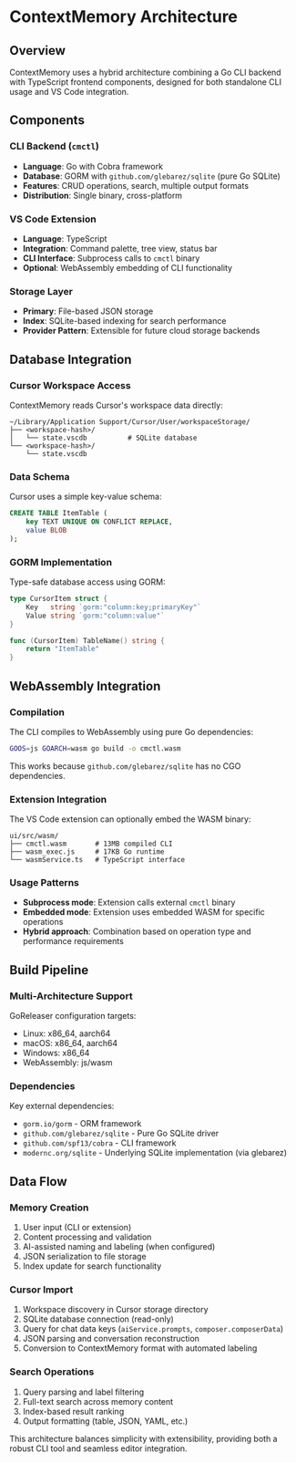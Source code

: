 # ContextMemory Architecture

## Overview

ContextMemory uses a hybrid architecture combining a Go CLI backend with TypeScript frontend components, designed for both standalone CLI usage and VS Code integration.

## Components

### CLI Backend (`cmctl`)
- **Language**: Go with Cobra framework
- **Database**: GORM with `github.com/glebarez/sqlite` (pure Go SQLite)
- **Features**: CRUD operations, search, multiple output formats
- **Distribution**: Single binary, cross-platform

### VS Code Extension
- **Language**: TypeScript
- **Integration**: Command palette, tree view, status bar
- **CLI Interface**: Subprocess calls to `cmctl` binary
- **Optional**: WebAssembly embedding of CLI functionality

### Storage Layer
- **Primary**: File-based JSON storage
- **Index**: SQLite-based indexing for search performance
- **Provider Pattern**: Extensible for future cloud storage backends

## Database Integration

### Cursor Workspace Access
ContextMemory reads Cursor's workspace data directly:

```
~/Library/Application Support/Cursor/User/workspaceStorage/
├── <workspace-hash>/
│   └── state.vscdb          # SQLite database
└── <workspace-hash>/
    └── state.vscdb
```

### Data Schema
Cursor uses a simple key-value schema:
```sql
CREATE TABLE ItemTable (
    key TEXT UNIQUE ON CONFLICT REPLACE, 
    value BLOB
);
```

### GORM Implementation
Type-safe database access using GORM:

```go
type CursorItem struct {
    Key   string `gorm:"column:key;primaryKey"`
    Value string `gorm:"column:value"`
}

func (CursorItem) TableName() string {
    return "ItemTable"
}
```

## WebAssembly Integration

### Compilation
The CLI compiles to WebAssembly using pure Go dependencies:

```bash
GOOS=js GOARCH=wasm go build -o cmctl.wasm
```

This works because `github.com/glebarez/sqlite` has no CGO dependencies.

### Extension Integration
The VS Code extension can optionally embed the WASM binary:

```
ui/src/wasm/
├── cmctl.wasm       # 13MB compiled CLI
├── wasm_exec.js     # 17KB Go runtime
└── wasmService.ts   # TypeScript interface
```

### Usage Patterns
- **Subprocess mode**: Extension calls external `cmctl` binary
- **Embedded mode**: Extension uses embedded WASM for specific operations
- **Hybrid approach**: Combination based on operation type and performance requirements

## Build Pipeline

### Multi-Architecture Support
GoReleaser configuration targets:
- Linux: x86_64, aarch64  
- macOS: x86_64, aarch64
- Windows: x86_64
- WebAssembly: js/wasm

### Dependencies
Key external dependencies:
- `gorm.io/gorm` - ORM framework
- `github.com/glebarez/sqlite` - Pure Go SQLite driver
- `github.com/spf13/cobra` - CLI framework
- `modernc.org/sqlite` - Underlying SQLite implementation (via glebarez)

## Data Flow

### Memory Creation
1. User input (CLI or extension)
2. Content processing and validation
3. AI-assisted naming and labeling (when configured)
4. JSON serialization to file storage
5. Index update for search functionality

### Cursor Import
1. Workspace discovery in Cursor storage directory
2. SQLite database connection (read-only)
3. Query for chat data keys (`aiService.prompts`, `composer.composerData`)
4. JSON parsing and conversation reconstruction
5. Conversion to ContextMemory format with automated labeling

### Search Operations
1. Query parsing and label filtering
2. Full-text search across memory content
3. Index-based result ranking
4. Output formatting (table, JSON, YAML, etc.)

This architecture balances simplicity with extensibility, providing both a robust CLI tool and seamless editor integration.

